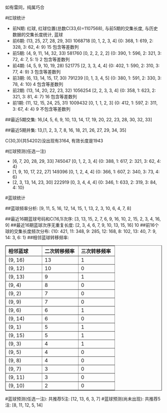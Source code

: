 <!-- 
.. title: 双色球2012107期(2012-09-11)数据分析报告
.. slug: slott-2012107-2012-09-11-report
.. date: 2012-09-12 08:00:00 UTC+08:00
.. tags: Lottery
.. link: 
.. description: 
.. type: text
-->

如有雷同，纯属巧合

<!-- TEASER_END-->

#红球统计

- 前N期: 红球, 红球位置(总数C(33,6)=1107568), 与前5期的交集长度, 与历史数据的交集长度统计, 蓝球
- 前6期: (13, 25, 27, 28, 29, 30) 1068718 [0, 1, 2, 3, 4] {0: 368, 1: 619, 2: 328, 3: 62, 4: 9} 15 包含等差数列
- 前5期: (4, 9, 11, 14, 32, 33) 581760 [0, 2, 2, 2, 2] {0: 390, 1: 596, 2: 321, 3: 72, 4: 7, 5: 1} 2 包含等差数列
- 前4期: (4, 5, 9, 10, 19, 28) 521775 [2, 3, 3, 4, 4] {0: 402, 1: 590, 2: 310, 3: 77, 4: 9} 3 包含等差数列
- 前3期: (6, 13, 14, 15, 17, 30) 791239 [0, 1, 3, 4, 5] {0: 380, 1: 591, 2: 330, 3: 78, 4: 10} 4 包含等差数列
- 前2期: (13, 14, 20, 22, 23, 32) 1056254 [2, 2, 3, 3, 4] {0: 358, 1: 623, 2: 321, 3: 81, 4: 7} 16 包含等差数列
- 前1期: (11, 12, 15, 24, 25, 31) 1009432 [0, 1, 1, 2, 3] {0: 412, 1: 597, 2: 311, 3: 67, 4: 4} 9 不包含等差数列

##最近5期交集:
16,[4, 5, 6, 9, 10, 13, 14, 17, 19, 20, 22, 23, 28, 30, 32, 33]

##最近5期并集:
13,[1, 2, 3, 7, 8, 16, 18, 21, 26, 27, 29, 34, 35]

C(30,3)(共54202)没出现有3164, 
有效长度是1943

#红球预测(任选一注)

- [6, 7, 20, 28, 29, 33] 745047 [0, 1, 2, 3, 4] {0: 388, 1: 617, 2: 321, 3: 62, 4: 4}
- [1, 9, 10, 17, 22, 27] 149396 [0, 1, 2, 4, 4] {0: 366, 1: 607, 2: 340, 3: 73, 4: 6}
- [2, 3, 13, 14, 23, 30] 222919 [0, 3, 4, 4, 4] {0: 346, 1: 633, 2: 319, 3: 84, 4: 10}

#蓝球统计

##蓝球频率分析:
[9, 11, 5, 16, 12, 14, 15, 1, 13, 2, 3, 10, 6, 4, 7, 8]

##最近16期蓝球号码和C(16,1)次序:
[3, 13, 15, 2, 7, 6, 9, 16, 10, 2, 15, 2, 3, 4, 16, 9]
##最近16期蓝球次序无重复长度:
[2, 3, 4, 6, 7, 9, 10, 13, 15, 16] 10
##前16个球的交集长度频次分布:
{10: 421, 11: 348, 9: 285, 12: 168, 8: 102, 13: 40, 7: 9, 14: 3, 6: 1}
##相邻蓝球转移频率:
<table border="1" class="table table-striped dataframe">
  <thead>
    <tr style="text-align: left;">
      <th style="min-width: 100px;">相邻蓝球</th>
      <th style="min-width: 100px;">二次转移频率</th>
      <th style="min-width: 100px;">三次转移频率</th>
    </tr>
  </thead>
  <tbody>
    <tr>
      <td> (9, 16)</td>
      <td> 13</td>
      <td> 1</td>
    </tr>
    <tr>
      <td> (9, 12)</td>
      <td> 10</td>
      <td> 0</td>
    </tr>
    <tr>
      <td> (9, 13)</td>
      <td>  9</td>
      <td> 1</td>
    </tr>
    <tr>
      <td>  (9, 4)</td>
      <td>  8</td>
      <td> 0</td>
    </tr>
    <tr>
      <td>  (9, 2)</td>
      <td>  7</td>
      <td> 0</td>
    </tr>
    <tr>
      <td>  (9, 9)</td>
      <td>  7</td>
      <td> 0</td>
    </tr>
    <tr>
      <td>  (9, 6)</td>
      <td>  6</td>
      <td> 1</td>
    </tr>
    <tr>
      <td> (9, 14)</td>
      <td>  6</td>
      <td> 0</td>
    </tr>
    <tr>
      <td>  (9, 1)</td>
      <td>  5</td>
      <td> 1</td>
    </tr>
    <tr>
      <td> (9, 15)</td>
      <td>  5</td>
      <td> 1</td>
    </tr>
    <tr>
      <td>  (9, 3)</td>
      <td>  4</td>
      <td> 1</td>
    </tr>
    <tr>
      <td>  (9, 5)</td>
      <td>  4</td>
      <td> 0</td>
    </tr>
    <tr>
      <td>  (9, 8)</td>
      <td>  4</td>
      <td> 0</td>
    </tr>
    <tr>
      <td>  (9, 7)</td>
      <td>  3</td>
      <td> 0</td>
    </tr>
    <tr>
      <td> (9, 11)</td>
      <td>  3</td>
      <td> 0</td>
    </tr>
    <tr>
      <td> (9, 10)</td>
      <td>  2</td>
      <td> 0</td>
    </tr>
  </tbody>
</table>
#蓝球预测(任选一注):
共推荐5注: [12, 13, 6, 3, 7]
#蓝球预测(尚未出现):
共推荐5注: [8, 11, 12, 5, 14]

